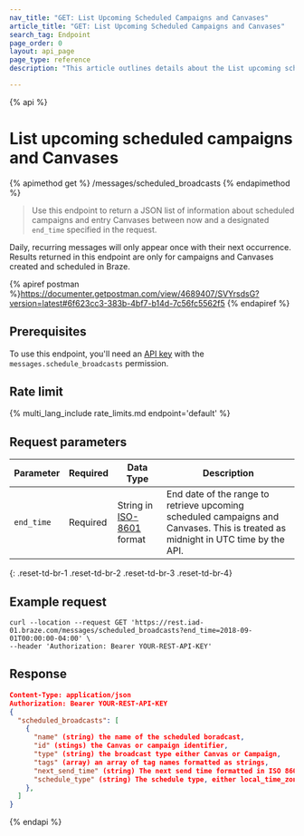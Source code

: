 ```yaml
---
nav_title: "GET: List Upcoming Scheduled Campaigns and Canvases"
article_title: "GET: List Upcoming Scheduled Campaigns and Canvases"
search_tag: Endpoint
page_order: 0
layout: api_page
page_type: reference
description: "This article outlines details about the List upcoming scheduled campaigns and Canvases Braze endpoint."

---
```

{% api %}
# List upcoming scheduled campaigns and Canvases
{% apimethod get %}
/messages/scheduled_broadcasts
{% endapimethod %}

> Use this endpoint to return a JSON list of information about scheduled campaigns and entry Canvases between now and a designated `end_time` specified in the request.

Daily, recurring messages will only appear once with their next occurrence. Results returned in this endpoint are only for campaigns and Canvases created and scheduled in Braze.

{% apiref postman %}https://documenter.getpostman.com/view/4689407/SVYrsdsG?version=latest#6f623cc3-383b-4bf7-b14d-7c56fc5562f5 {% endapiref %}

## Prerequisites

To use this endpoint, you'll need an [API key]({{site.baseurl}}/api/basics#rest-api-key/) with the `messages.schedule_broadcasts` permission.

## Rate limit

{% multi_lang_include rate_limits.md endpoint='default' %}

## Request parameters

| Parameter | Required | Data Type | Description |
| --------- | -------- | --------- | ----------- |
| `end_time` | Required | String in [ISO-8601](https://en.wikipedia.org/wiki/ISO_8601) format | End date of the range to retrieve upcoming scheduled campaigns and Canvases. This is treated as midnight in UTC time by the API. |
{: .reset-td-br-1 .reset-td-br-2 .reset-td-br-3  .reset-td-br-4}

## Example request
```
curl --location --request GET 'https://rest.iad-01.braze.com/messages/scheduled_broadcasts?end_time=2018-09-01T00:00:00-04:00' \
--header 'Authorization: Bearer YOUR-REST-API-KEY'
```

## Response

```json
Content-Type: application/json
Authorization: Bearer YOUR-REST-API-KEY
{
  "scheduled_broadcasts": [
    {
      "name" (string) the name of the scheduled boradcast,
      "id" (stings) the Canvas or campaign identifier,
      "type" (string) the broadcast type either Canvas or Campaign,
      "tags" (array) an array of tag names formatted as strings,
      "next_send_time" (string) The next send time formatted in ISO 8601, may also include time zone if not local/intelligent delivery,
      "schedule_type" (string) The schedule type, either local_time_zones, intelligent_delivery or the name of your company's time zone,
    },
  ]
}
```

{% endapi %}
